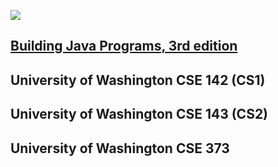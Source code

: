 ![](http://practiceit.cs.washington.edu/images/practice-it-cartoony-logo-h60.png)

## [Building Java Programs, 3rd edition](BJP3/README.md)
##  University of Washington CSE 142 (CS1)
## University of Washington CSE 143 (CS2)
## University of Washington CSE 373
